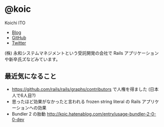 # @koic

Koichi ITO

- [Blog](http://koic.hatenablog.com/)
- [GitHub](https://github.com/koic)
- [Twitter](https://twitter.com/koic)

(株) 永和システムマネジメントという受託開発の会社で Rails アプリケーションや新卒氏ズなどみています。

## 最近気になること

- https://github.com/rails/rails/graphs/contributors で人権を得ました (日本人で6人目?)
- 思ったほど効果がなかったと言われる frozen string literal の Rails アプリケーションへの効果
- Bundler 2 の胎動 http://koic.hatenablog.com/entry/usage-bundler-2-0-0-dev
